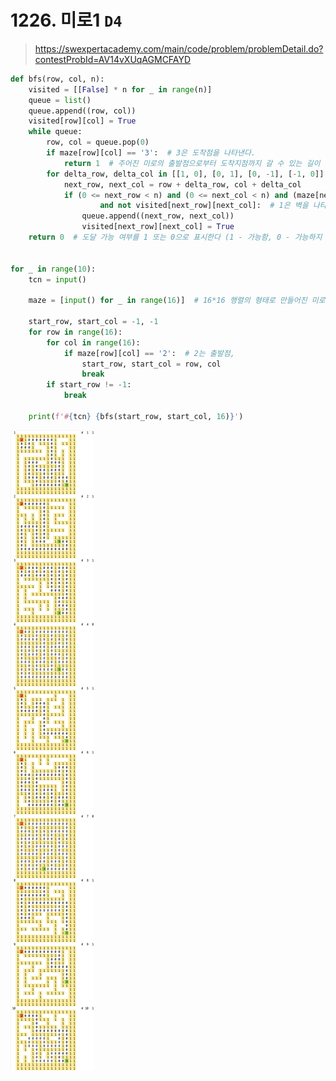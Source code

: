 # 1226. 미로1 `D4`

> https://swexpertacademy.com/main/code/problem/problemDetail.do?contestProbId=AV14vXUqAGMCFAYD
>

```python
def bfs(row, col, n):
    visited = [[False] * n for _ in range(n)]
    queue = list()
    queue.append((row, col))
    visited[row][col] = True
    while queue:
        row, col = queue.pop(0)
        if maze[row][col] == '3':  # 3은 도착점을 나타낸다.
            return 1  # 주어진 미로의 출발점으로부터 도착지점까지 갈 수 있는 길이 있는지 판단
        for delta_row, delta_col in [[1, 0], [0, 1], [0, -1], [-1, 0]]:
            next_row, next_col = row + delta_row, col + delta_col
            if (0 <= next_row < n) and (0 <= next_col < n) and (maze[next_row][next_col] != '1') \
                    and not visited[next_row][next_col]:  # 1은 벽을 나타내며 0은 길,
                queue.append((next_row, next_col))
                visited[next_row][next_col] = True
    return 0  # 도달 가능 여부를 1 또는 0으로 표시한다 (1 - 가능함, 0 - 가능하지 않음).


for _ in range(10):
    tcn = input()

    maze = [input() for _ in range(16)]  # 16*16 행렬의 형태로 만들어진 미로

    start_row, start_col = -1, -1
    for row in range(16):
        for col in range(16):
            if maze[row][col] == '2':  # 2는 출발점,
                start_row, start_col = row, col
                break
        if start_row != -1:
            break

    print(f'#{tcn} {bfs(start_row, start_col, 16)}')
```

![](https://github.com/kimsixsue/TIL/blob/master/Algorithm/SWEA/01226_%EB%AF%B8%EB%A1%9C1/README.assets/01226.png?raw=true)
